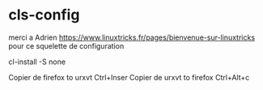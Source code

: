 # cls-config

merci a Adrien https://www.linuxtricks.fr/pages/bienvenue-sur-linuxtricks pour ce squelette de configuration

cl-install -S none



Copier de firefox to urxvt Ctrl+Inser
Copier de urxvt to firefox Ctrl+Alt+c

